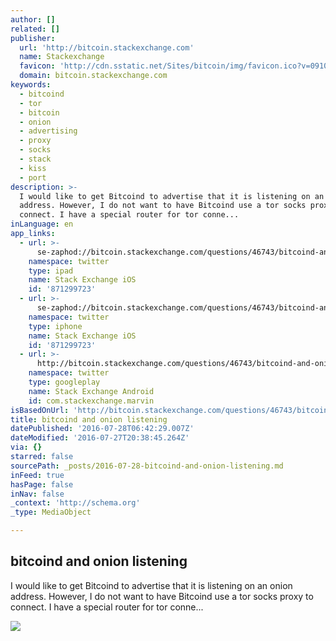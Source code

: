 ```yaml
---
author: []
related: []
publisher:
  url: 'http://bitcoin.stackexchange.com'
  name: Stackexchange
  favicon: 'http://cdn.sstatic.net/Sites/bitcoin/img/favicon.ico?v=0910168c5c65'
  domain: bitcoin.stackexchange.com
keywords:
  - bitcoind
  - tor
  - bitcoin
  - onion
  - advertising
  - proxy
  - socks
  - stack
  - kiss
  - port
description: >-
  I would like to get Bitcoind to advertise that it is listening on an onion
  address. However, I do not want to have Bitcoind use a tor socks proxy to
  connect. I have a special router for tor conne...
inLanguage: en
app_links:
  - url: >-
      se-zaphod://bitcoin.stackexchange.com/questions/46743/bitcoind-and-onion-listening
    namespace: twitter
    type: ipad
    name: Stack Exchange iOS
    id: '871299723'
  - url: >-
      se-zaphod://bitcoin.stackexchange.com/questions/46743/bitcoind-and-onion-listening
    namespace: twitter
    type: iphone
    name: Stack Exchange iOS
    id: '871299723'
  - url: >-
      http://bitcoin.stackexchange.com/questions/46743/bitcoind-and-onion-listening
    namespace: twitter
    type: googleplay
    name: Stack Exchange Android
    id: com.stackexchange.marvin
isBasedOnUrl: 'http://bitcoin.stackexchange.com/questions/46743/bitcoind-and-onion-listening'
title: bitcoind and onion listening
datePublished: '2016-07-28T06:42:29.007Z'
dateModified: '2016-07-27T20:38:45.264Z'
via: {}
starred: false
sourcePath: _posts/2016-07-28-bitcoind-and-onion-listening.md
inFeed: true
hasPage: false
inNav: false
_context: 'http://schema.org'
_type: MediaObject

---
```

<article style=""><h1>bitcoind and onion listening</h1><p>I would like to get Bitcoind to advertise that it is listening on an onion address. However, I do not want to have Bitcoind use a tor socks proxy to connect. I have a special router for tor conne...</p><img src="http://cdn.sstatic.net/Sites/bitcoin/img/apple-touch-icon.png?v=a43e5a337e6b&amp;a" /></article>
